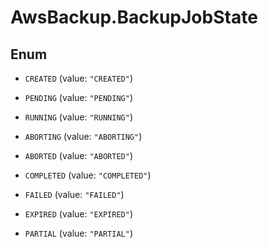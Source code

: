 # AwsBackup.BackupJobState

## Enum


* `CREATED` (value: `"CREATED"`)

* `PENDING` (value: `"PENDING"`)

* `RUNNING` (value: `"RUNNING"`)

* `ABORTING` (value: `"ABORTING"`)

* `ABORTED` (value: `"ABORTED"`)

* `COMPLETED` (value: `"COMPLETED"`)

* `FAILED` (value: `"FAILED"`)

* `EXPIRED` (value: `"EXPIRED"`)

* `PARTIAL` (value: `"PARTIAL"`)


